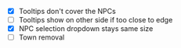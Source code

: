 - [x] Tooltips don't cover the NPCs
- [ ] Tooltips show on other side if too close to edge
- [x] NPC selection dropdown stays same size
- [ ] Town removal
